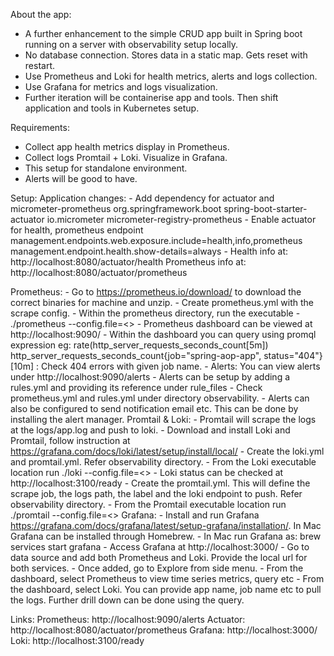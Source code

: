 About the app:
- A further enhancement to the simple CRUD app built in Spring boot running on a server with observability setup locally. 
- No database connection. Stores data in a static map. Gets reset with restart.
- Use Prometheus and Loki for health metrics, alerts and logs collection.
- Use Grafana for metrics and logs visualization.
- Further iteration will be containerise app and tools. Then shift application and tools in Kubernetes setup.

Requirements:
- Collect app health metrics display in Prometheus.
- Collect logs Promtail + Loki. Visualize in Grafana. 
- This setup for standalone environment.
- Alerts will be good to have.

Setup:
Application changes:
    - Add dependency for actuator and micrometer-prometheus
        <!-- Actuator -->
        <dependency>
            <groupId>org.springframework.boot</groupId>
            <artifactId>spring-boot-starter-actuator</artifactId>
        </dependency>
        <!-- Prometheus registry -->
        <dependency>
            <groupId>io.micrometer</groupId>
            <artifactId>micrometer-registry-prometheus</artifactId>
        </dependency>
    - Enable actuator for health, prometheus endpoint
        management.endpoints.web.exposure.include=health,info,prometheus
        management.endpoint.health.show-details=always
    - Health info at: http://localhost:8080/actuator/health
        Prometheus info at: http://localhost:8080/actuator/prometheus

Prometheus:
    - Go to https://prometheus.io/download/ to download the correct binaries for machine and unzip.
    - Create prometheus.yml with the scrape config.
    - Within the prometheus directory, run the executable - ./prometheus --config.file=<<absolute path to prometheus.yml>>
    - Prometheus dashboard can be viewed at http://localhost:9090/
        - Within the dashboard you can query using promql expression
            eg: rate(http_server_requests_seconds_count[5m])
                http_server_requests_seconds_count{job="spring-aop-app", status="404"}[10m] : Check 404 errors with given job name.
        - Alerts: You can view alerts under http://localhost:9090/alerts
            - Alerts can be setup by adding a rules.yml and providing its reference under rule_files
            - Check prometheus.yml and rules.yml under directory observability.
            - Alerts can also be configured to send notification email etc. This can be done by installing the alert manager.
Promtail & Loki:
    - Promtail will scrape the logs at the logs/app.log and push to loki.
    - Download and install Loki and Promtail, follow instruction at https://grafana.com/docs/loki/latest/setup/install/local/
    - Create the loki.yml and promtail.yml. Refer observability directory.
    - From the Loki executable location run ./loki --config.file=<<absolute path to loki-config.yml>>
    - Loki status can be checked at http://localhost:3100/ready
    - Create the promtail.yml. This will define the scrape job, the logs path, the label and the loki endpoint to push. Refer observability directory.
    - From the Promtail executable location run ./promtail --config.file=<<absolute path to promtail.yml>>
Grafana:
    - Install and run Grafana https://grafana.com/docs/grafana/latest/setup-grafana/installation/. In Mac Grafana can be installed through Homebrew.
    - In Mac run Grafana as: brew services start grafana
    - Access Grafana at http://localhost:3000/
    - Go to data source and add both Prometheus and Loki. Provide the local url for both services.
    - Once added, go to Explore from side menu. 
        - From the dashboard, select Prometheus to view time series metrics, query etc
        - From the dashboard, select Loki. You can provide app name, job name etc to pull the logs. Further drill down can be done using the query. 

Links:
Prometheus: http://localhost:9090/alerts
Actuator: http://localhost:8080/actuator/prometheus
Grafana: http://localhost:3000/
Loki: http://localhost:3100/ready






